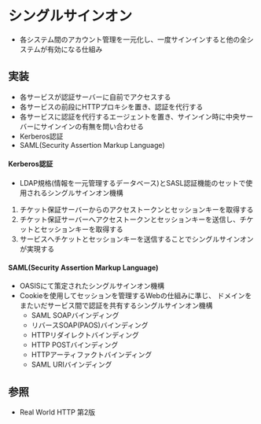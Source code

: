 # シングルサインオン
- 各システム間のアカウント管理を一元化し、一度サインインすると他の全システムが有効になる仕組み

## 実装
- 各サービスが認証サーバーに自前でアクセスする
- 各サービスの前段にHTTPプロキシを置き、認証を代行する
- 各サービスに認証を代行するエージェントを置き、サインイン時に中央サーバーにサインインの有無を問い合わせる
- Kerberos認証
- SAML(Security Assertion Markup Language)

#### Kerberos認証
- LDAP規格(情報を一元管理するデータベース)とSASL認証機能のセットで使用されるシングルサインオン機構
1. チケット保証サーバーからのアクセストークンとセッションキーを取得する
2. チケット保証サーバーへアクセストークンとセッションキーを送信し、チケットとセッションキーを取得する
3. サービスへチケットとセッションキーを送信することでシングルサインオンが実現する

#### SAML(Security Assertion Markup Language)
- OASISにて策定されたシングルサインオン機構
- Cookieを使用してセッションを管理するWebの仕組みに準じ、
  ドメインをまたいだサービス間で認証を共有するシングルサインオン機構
  - SAML SOAPバインディング
  - リバースSOAP(PAOS)バインディング
  - HTTPリダイレクトバインディング
  - HTTP POSTバインディング
  - HTTPアーティファクトバインディング
  - SAML URIバインディング

## 参照
- Real World HTTP 第2版
